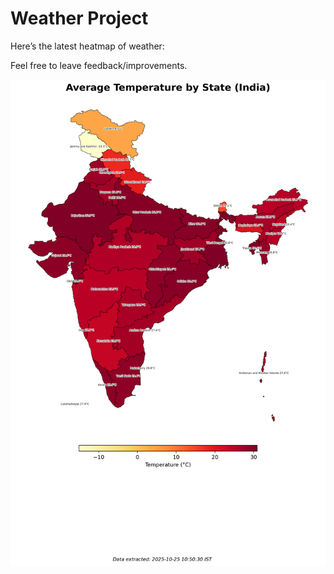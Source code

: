 # Weather Project

Here’s the latest heatmap of weather:

Feel free to leave feedback/improvements.

![India Heatmap](docs/assets/india_heatmap.png?v=FC5E21)
